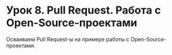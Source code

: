 # Урок 8. Pull Request. Работа с Open-Source-проектами
Осваиваем Pull Request-ы на примере работы с Open-Source-проектами.